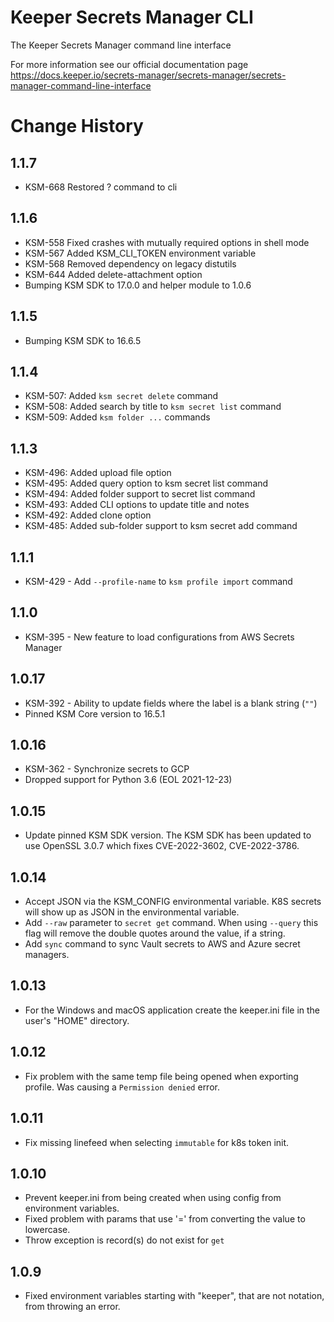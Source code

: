 # Keeper Secrets Manager CLI

The Keeper Secrets Manager command line interface

For more information see our official documentation page https://docs.keeper.io/secrets-manager/secrets-manager/secrets-manager-command-line-interface

# Change History

## 1.1.7
- KSM-668 Restored ? command to cli

## 1.1.6
- KSM-558 Fixed crashes with mutually required options in shell mode
- KSM-567 Added KSM_CLI_TOKEN environment variable
- KSM-568 Removed dependency on legacy distutils
- KSM-644 Added delete-attachment option
- Bumping KSM SDK to 17.0.0 and helper module to 1.0.6

## 1.1.5
- Bumping KSM SDK to 16.6.5

## 1.1.4

- KSM-507: Added `ksm secret delete` command
- KSM-508: Added search by title to `ksm secret list` command
- KSM-509: Added `ksm folder ...` commands

## 1.1.3

- KSM-496: Added upload file option
- KSM-495: Added query option to ksm secret list command
- KSM-494: Added folder support to secret list command
- KSM-493: Added CLI options to update title and notes
- KSM-492: Added clone option
- KSM-485: Added sub-folder support to ksm secret add command

## 1.1.1

* KSM-429 - Add `--profile-name` to `ksm profile import` command

## 1.1.0
* KSM-395 - New feature to load configurations from AWS Secrets Manager

## 1.0.17
* KSM-392 - Ability to update fields where the label is a blank string (`""`)
* Pinned KSM Core version to 16.5.1

## 1.0.16

* KSM-362 - Synchronize secrets to GCP
* Dropped support for Python 3.6 (EOL 2021-12-23)

## 1.0.15

* Update pinned KSM SDK version. The KSM SDK has been updated to use OpenSSL 3.0.7 which fixes CVE-2022-3602, CVE-2022-3786.

## 1.0.14

* Accept JSON via the KSM_CONFIG environmental variable. K8S secrets will show up as JSON in the environmental variable.
* Add `--raw` parameter to `secret get` command. When using `--query` this flag will remove the double quotes around 
the value, if a string.
* Add `sync` command to sync Vault secrets to AWS and Azure secret managers.

## 1.0.13

* For the Windows and macOS application create the keeper.ini file in the user's "HOME" directory.

## 1.0.12

* Fix problem with the same temp file being opened when exporting profile. Was causing a `Permission denied` error.

## 1.0.11

* Fix missing linefeed when selecting `immutable` for k8s token init.

## 1.0.10

* Prevent keeper.ini from being created when using config from environment variables.
* Fixed problem with params that use '=' from converting the value to lowercase.
* Throw exception is record(s) do not exist for `get`

## 1.0.9

* Fixed environment variables starting with "keeper", that are not notation, from throwing an error.
